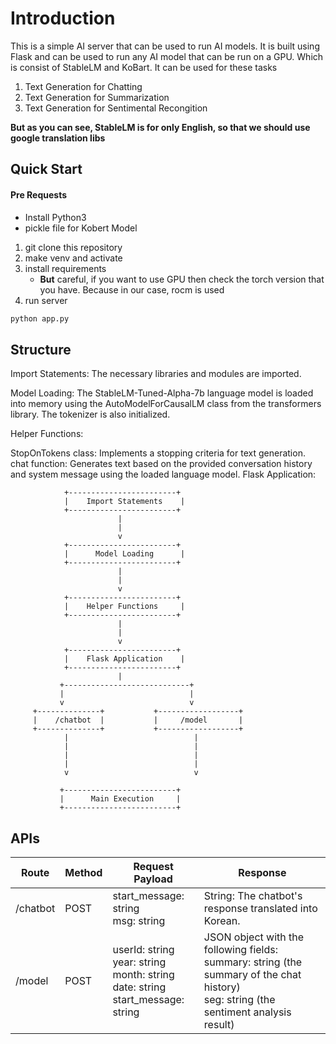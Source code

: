 # Introduction
This is a simple AI server that can be used to run AI models. It is built using Flask and can be used to run any AI model that can be run on a GPU.
Which is consist of StableLM and KoBart. It can be used for these tasks
1. Text Generation for Chatting
2. Text Generation for Summarization
3. Text Generation for Sentimental Recongition

**But as you can see, StableLM is for only English, so that we should use google translation libs**

## Quick Start
#### Pre Requests
* Install Python3
* pickle file for Kobert Model


1. git clone this repository
2. make venv and activate
3. install requirements
    * **But** careful, if you want to use GPU then check the torch version that you have. Because in our case, rocm is used
4. run server
```bash
python app.py
```


## Structure
Import Statements: The necessary libraries and modules are imported.

Model Loading: The StableLM-Tuned-Alpha-7b language model is loaded into memory using the AutoModelForCausalLM class from the transformers library. The tokenizer is also initialized.

Helper Functions:

StopOnTokens class: Implements a stopping criteria for text generation.
chat function: Generates text based on the provided conversation history and system message using the loaded language model.
Flask Application:

                +------------------------+
                |    Import Statements    |
                +------------------------+
                            |
                            |
                            v
                +------------------------+
                |      Model Loading      |
                +------------------------+
                            |
                            |
                            v
                +------------------------+
                |    Helper Functions     |
                +------------------------+
                            |
                            |
                            v
                +------------------------+
                |    Flask Application    |
                +------------------------+
                            |
               +----------------------------+
               |                            |
               v                            v
         +--------------+           +------------------+
         |    /chatbot  |           |     /model       |
         +--------------+           +------------------+
                |                            |  
                |                            |
                |                            |
                |                            |
                v                            v
                         
               +-------------------------+
               |      Main Execution     |
               +-------------------------+


## APIs

| Route	| Method	| Request Payload| 	Response|
-----------------|-----------------|------------------------|-----------------
| /chatbot	| POST|	start_message: string<br>msg: string	| String: The chatbot's response translated into Korean. |
/model|	POST	|userId: string<br>year: string<br>month: string<br>date: string<br>start_message: string	| JSON object with the following fields:<br>summary: string (the summary of the chat history)<br>seg: string (the sentiment analysis result)